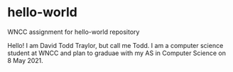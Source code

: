 # hello-world
WNCC assignment for hello-world repository

Hello! I am David Todd Traylor, but call me Todd.
I am a computer science student at WNCC and plan to 
graduae with my AS in Computer Science on 
8 May 2021.
